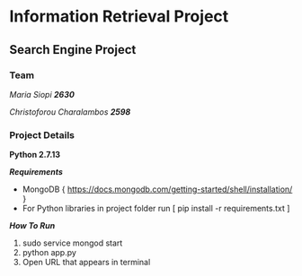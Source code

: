 # Information Retrieval Project
## Search Engine Project
### Team

  _Maria Siopi **2630**_

  _Christoforou Charalambos **2598**_

### Project Details

  **Python 2.7.13**

  ***Requirements***
  * MongoDB { https://docs.mongodb.com/getting-started/shell/installation/ }
  * For Python libraries in project folder run [ pip install -r requirements.txt ]

  ***How To Run***
  1. sudo service mongod start
  2. python app.py
  3. Open URL that appears in terminal
